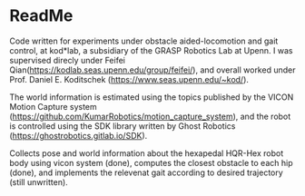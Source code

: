 # ReadMe

Code written for experiments under obstacle aided-locomotion and gait control, at kod\*lab, a subsidiary of the GRASP Robotics Lab at Upenn. I was supervised direcly under Feifei Qian(https://kodlab.seas.upenn.edu/group/feifei/), and overall worked under Prof. Daniel E. Koditschek (https://www.seas.upenn.edu/~kod/). 

The world information is estimated using the topics published by the VICON Motion Capture system (https://github.com/KumarRobotics/motion_capture_system), and the robot is controlled using the SDK library written by Ghost Robotics (https://ghostrobotics.gitlab.io/SDK).

Collects pose and world information about the hexapedal HQR-Hex robot body using vicon system (done), computes the closest obstacle to each hip (done), and implements the relevenat gait according to desired trajectory (still unwritten).
